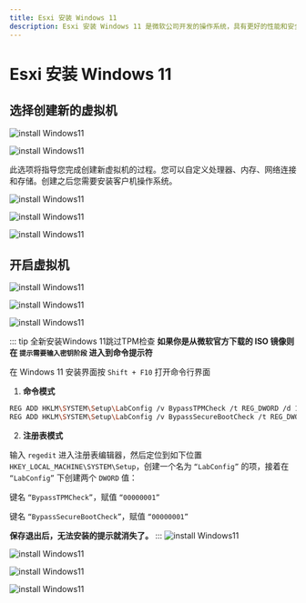 ```yaml
---
title: Esxi 安装 Windows 11
description: Esxi 安装 Windows 11 是微软公司开发的操作系统，具有更好的性能和安全性
---
```


# Esxi 安装 Windows 11 <Pill name="官网下载 Windows 11" link="https://www.microsoft.com/zh-cn/software-download/windows11" icon="logos:microsoft-windows-icon"  alt='win11 logo'/>

## 选择创建新的虚拟机

![install Windows11](https://i.theojs.cn/docs/20240421192959.webp '创建新的虚拟机')

![install Windows11](https://i.theojs.cn/docs/20240421193033.webp '创建新的虚拟机')

此选项将指导您完成创建新虚拟机的过程。您可以自定义处理器、内存、网络连接和存储。创建之后您需要安装客户机操作系统。

![install Windows11](https://i.theojs.cn/docs/20240421193110.webp '填写虚拟机的相关信息')

![install Windows11](https://i.theojs.cn/docs/20240421193200.webp '选择虚拟机存储位置')

![install Windows11](https://i.theojs.cn/docs/20240421193238.webp '配置虚拟机的内存，CPU等')

## 开启虚拟机

![install Windows11](https://i.theojs.cn/docs/20240421193304.webp)

![install Windows11](https://i.theojs.cn/docs/20240421193558.webp)

![install Windows11](https://i.theojs.cn/docs/20240421193618.webp)

::: tip 全新安装Windows 11跳过TPM检查
**如果你是从微软官方下载的 ISO 镜像则在 `提示需要输入密钥阶段` 进入到命令提示符**

在 Windows 11 安装界面按 `Shift + F10` 打开命令行界面

1. **命令模式**

```sh
REG ADD HKLM\SYSTEM\Setup\LabConfig /v BypassTPMCheck /t REG_DWORD /d 1
REG ADD HKLM\SYSTEM\Setup\LabConfig /v BypassSecureBootCheck /t REG_DWORD /d 1
```

2. **注册表模式**

输入 `regedit` 进入注册表编辑器，然后定位到如下位置 `HKEY_LOCAL_MACHINE\SYSTEM\Setup`，创建一个名为 `“LabConfig”` 的项，接着在 `“LabConfig”` 下创建两个 `DWORD` 值：

键名 `“BypassTPMCheck”`，赋值 `“00000001”`

键名 `“BypassSecureBootCheck”`，赋值 `“00000001”`

**保存退出后，无法安装的提示就消失了。**
:::
![install Windows11](https://i.theojs.cn/docs/20240421194515.webp)

![install Windows11](https://i.theojs.cn/docs/20240421194619.webp)

![install Windows11](https://i.theojs.cn/docs/20240421194638.webp '选择自定义')

![install Windows11](https://i.theojs.cn/docs/20240421194724.webp '直接下一步系统会自动分区 安装完会自动重启即可')
